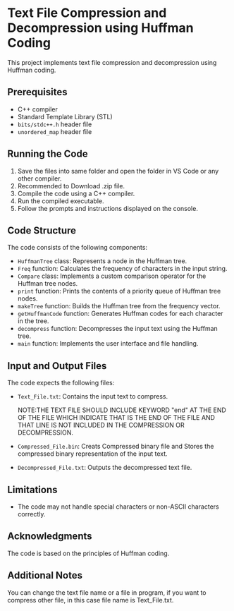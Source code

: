 
# Text File Compression and Decompression using Huffman Coding

This project implements text file compression and decompression using Huffman coding.

## Prerequisites

- C++ compiler
- Standard Template Library (STL)
- `bits/stdc++.h` header file
- `unordered_map` header file

## Running the Code
1. Save the files into same folder and open the folder in VS Code or any other compiler.
2. Recommended to Download .zip file.
3. Compile the code using a C++ compiler.
4. Run the compiled executable.
5. Follow the prompts and instructions displayed on the console.

## Code Structure

The code consists of the following components:

- `HuffmanTree` class: Represents a node in the Huffman tree.
- `Freq` function: Calculates the frequency of characters in the input string.
- `Compare` class: Implements a custom comparison operator for the Huffman tree nodes.
- `print` function: Prints the contents of a priority queue of Huffman tree nodes.
- `makeTree` function: Builds the Huffman tree from the frequency vector.
- `getHuffmanCode` function: Generates Huffman codes for each character in the tree.
- `decompress` function: Decompresses the input text using the Huffman tree.
- `main` function: Implements the user interface and file handling.

## Input and Output Files

The code expects the following files:

- `Text_File.txt`: Contains the input text to compress. 

  NOTE:THE TEXT FILE SHOULD INCLUDE KEYWORD "end" AT THE END OF THE FILE WHICH INDICATE THAT IS THE END OF THE FILE AND THAT LINE IS NOT INCLUDED IN THE COMPRESSION OR DECOMPRESSION.
- `Compressed_File.bin`: Creats Compressed binary file and Stores the compressed binary representation of the input text.
- `Decompressed_File.txt`: Outputs the decompressed text file.

## Limitations

- The code may not handle special characters or non-ASCII characters correctly.

## Acknowledgments

The code is based on the principles of Huffman coding.


## Additional Notes

You can change the text file name or a file in program, if you want to compress other file, in this case file name is Text_File.txt.
